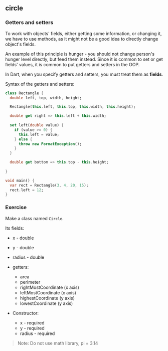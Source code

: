 ## circle

### Getters and setters

To work with objects' fields, either getting some information, or changing it, we have to use methods, as it might not be a good idea to directly change object's fields. 

An example of this principle is hunger - you should not change person's hunger level directly, but feed them instead. Since it is common to set or get fields' values, it is common to put getters and setters in the OOP.

In Dart, when you specify getters and setters, you must treat them as **fields**.

Syntax of the getters and setters:

```dart
class Rectangle {
  double left, top, width, height;

  Rectangle(this.left, this.top, this.width, this.height);

  double get right => this.left + this.width;
  
  set left(double value) {
    if (value >= 0) {
      this.left = value;
    } else {
      throw new FormatException(); 
    }
  }

  double get bottom => this.top - this.height;
  
}

void main() {
  var rect = Rectangle(3, 4, 20, 15);
  rect.left = 12;
}
```


### **Exercise**

Make a class named `Circle`.

Its fields:

- x - double
- y - double
- radius - double
- getters:
  - area
  - perimeter
  - rightMostCoordinate (x axis)
  - leftMostCoordinate (x axis)
  - highestCoordinate (y axis)
  - lowestCoordinate (y axis)


- Constructor:
  - x - required
  - y - required
  - radius - required

> Note: Do not use math library, pi = 3.14